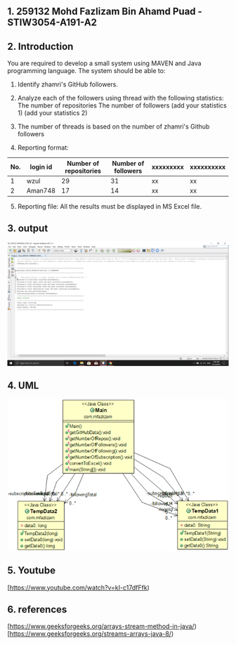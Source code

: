## 1. 259132 Mohd Fazlizam Bin Ahamd Puad -STIW3054-A191-A2
## 2. Introduction
   You are required to develop a small system using MAVEN and Java programming language. The system should be able to:

1. Identify zhamri's GitHub followers.

2. Analyze each of the followers using thread with the following statistics:
      The number of repositories
      The number of followers
      (add your statistics 1)
      (add your statistics 2)
      
3. The number of threads is based on the number of zhamri's Github followers

4. Reporting format:

| No. | login id | Number of repositories | Number of followers | xxxxxxxxx | xxxxxxxxxx |
|-----|----------|------------------------|---------------------|-----------|------------|
| 1   | wzul     | 29                     | 31                  |    xx     |     xx     |
| 2   | Aman748  | 17                     | 14                  |    xx     |     xx     |

5. Reporting file: All the results must be displayed in MS Excel file.    
## 3. output
![](https://github.com/fazlizam96/259132-STIW3054-A191-A2/blob/master/Output.png)


## 4. UML
![](https://github.com/fazlizam96/259132-STIW3054-A191-A2/blob/master/UML%20Diagram.png)


## 5. Youtube
[https://www.youtube.com/watch?v=kI-c17dfFfk)

## 6. references
[https://www.geeksforgeeks.org/arrays-stream-method-in-java/)
[https://www.geeksforgeeks.org/streams-arrays-java-8/)
